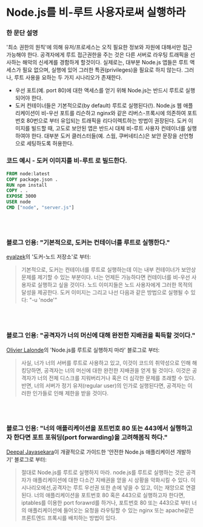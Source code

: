 # Node.js를 비-루트 사용자로써 실행하라

### 한 문단 설명

'최소 권한의 원칙'에 의해 유저/프로세스는 오직 필요한 정보와 자원에 대해서만 접근 가능해야 한다. 공격자에게 루트 접근권한을 주는 것은 다른 서버로 라우팅 트래픽을 선사하는 해악의 신세계를 경함하게 할것이다. 실제로는, 대부분 Node.js 앱들은 루트 액세스가 필요 없으며, 실행에 있어 그러한 특권(privileges)을 필요로 하지 않는다. 그러나, 루트 사용을 요하는 두 가지 시나리오가 존재한다.

- 우선 포트(예. port 80)에 대한 액세스를 얻기 위해 Node.js는 반드시 루트로 실행되어야 한다.
- 도커 컨테이너들은 기본적으로(by default) 루트로 실행된다(!). Node.js 웹 애플리케이션이 비-우선 포트를 리슨하고 nginx와 같은 리버스-프록시에 의존하여 포트번호 80번으로 부터 유입되는 트래픽을 리다이렉트하는 방법이 권장된다.
  도커 이미지를 빌드할 때, 고도로 보안된 앱은 반드시 대체 비-루트 사용자 컨테이너를 실행하여야 한다. 대부분 도커 클러스터들(예. 스웜, 쿠버네티스)은 보안 문장을 선언형으로 세팅하도록 허용한다.

### 코드 예시 - 도커 이미지를 비-루트 로 빌드한다.

```dockerfile
FROM node:latest
COPY package.json .
RUN npm install
COPY . .
EXPOSE 3000
USER node
CMD ["node", "server.js"]
```

<br/><br/>

### 블로그 인용: "기본적으로, 도커는 컨테이너를 루트로 실행한다."

[eyalzek](https://github.com/nodejs/docker-node/blob/master/docs/BestPractices.md#non-root-user)의 '도커-노드 저장소'로 부터:

> 기본적으로, 도커는 컨테이너를 루트로 실행하는데 이는 내부 컨테이너가 보안상 문제를 제기할 수 있는 부분이다. 너는 언제든 가능하다면 컨테이너를 비-우선 사용자로 실행하고 싶을 것이다. 노드 이미지들은 노드 사용자에게 그러한 목적의 달성을 제공한다. 도커 이미지는 그리고 나선 다음과 같은 방법으로 실행될 수 있다: "-u 'node'"

<br/><br/>

### 블로그 인용: "공격자가 너의 머신에 대해 완전한 지배권을 획득할 것이다."

[Olivier Lalonde](http://syskall.com/dont-run-node-dot-js-as-root/)의 'Node.js를 루트로 실행하지 마라' 블로그로 부터:

> 사실, 너가 너의 서버를 루트로 사용하고 있고, 이것이 코드의 취약성으로 인해 해킹당하면, 공격자는 너의 머신에 대한 완전한 지배권을 얻게 될 것이다. 이것은 공격자가 너의 전체 디스크를 지워버리거나 혹은 더 심각한 문제를 초래할 수 있다. 반면, 너의 서버가 정기 유저(regular user)의 인가로 실행된다면, 공격자는 이러한 인가들로 인해 제한을 받을 것이다.

<br/><br/>

### 블로그 인용: "너의 애플리케이션을 포트번호 80 또는 443에서 실행하고자 한다면 포트 포워딩(port forwarding)을 고려해봄직 하다."

[Deepal Jayasekara](https://jsblog.insiderattack.net/developing-secure-node-js-applications-a-broad-guide-286afdec69ce)이 개괄적으로 가이드한 '안전한 Node.js 애플리케이션 개발하기' 블로그로 부터:

> 절대로 Node.js를 루트로 실행하지 마라. node.js를 루트로 실행하는 것은 공격자가 애플리케이션에 대한 다소간 지배권을 얻을 시 상황을 악화시킬 수 있다. 이 시나리오에선,공격자는 루트 우선권 또한 손에 넣을 수 있고, 이는 재앙으로 연결된다. 너의 애플리케이션을 포트번호 80 혹은 443으로 실행하고자 한다면, iptables를 이용한 port forawrd를 하거나, 포트번호 80 또는 443으로 부터 너의 애플리케이션에 들어오는 요청을 라우팅할 수 있는 nginx 또는 apache같은 프론트엔드 프록시를 배치하는 방법이 있다.
